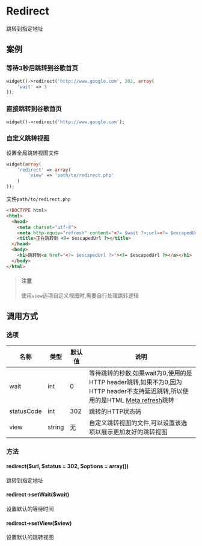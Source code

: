Redirect
========

跳转到指定地址

案例
----

### 等待3秒后跳转到谷歌首页

```php
widget()->redirect('http://www.google.com', 302, array(
    'wait' => 3
));
```

### 直接跳转到谷歌首页

```php
widget()->redirect('http://www.google.com');
```

### 自定义跳转视图

设置全局跳转视图文件

```php
widget(array(
    'redirect' => array(
        'view' => 'path/to/redirect.php'
    )
));
```

文件`path/to/redirect.php`

```html
<!DOCTYPE html>
<html>
  <head>
    <meta charset="utf-8">
    <meta http-equiv="refresh" content="<?= $wait ?>;url=<?= $escapedUrl ?>">
    <title>正在跳转到 <?= $escapedUrl ?></title>
  </head>
  <body>
    <h1>跳转到<a href="<?= $escapedUrl ?>"><?= $escapedUrl ?></a></h1>
  </body>
</html>
```

> #### 注意
> 
> 使用`view`选项自定义视图时,需要自行处理跳转逻辑

调用方式
--------

### 选项

名称          | 类型      | 默认值    | 说明
--------------|-----------|-----------|------
wait          | int       | 0         | 等待跳转的秒数,如果wait为0,使用的是HTTP header跳转,如果不为0,因为HTTP header不支持延迟跳转,所以使用的是HTML [Meta refresh](http://en.wikipedia.org/wiki/Meta_refresh)跳转
statusCode    | int       | 302       | 跳转的HTTP状态码
view          | string    | 无        | 自定义跳转视图的文件,可以设置该选项以展示更加友好的跳转视图

### 方法

#### redirect($url, $status = 302, $options = array())
跳转到指定地址

#### redirect->setWait($wait)
设置默认的等待时间

#### redirect->setView($view)
设置默认的跳转视图